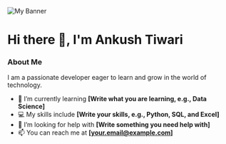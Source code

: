 ![My Banner]([https://github.com/ankush9004/Ankush-Tiwari/blob/main/banner.png?raw=true](https://github.com/ankush9004/Ankush-Tiwari/blob/main/Banner.png?raw=true))

# Hi there 👋, I'm Ankush Tiwari

### About Me
I am a passionate developer eager to learn and grow in the world of technology.

- 🌱 I’m currently learning **[Write what you are learning, e.g., Data Science]**
- 💻 My skills include **[Write your skills, e.g., Python, SQL, and Excel]**
- 🤔 I’m looking for help with **[Write something you need help with]**
- 📫 You can reach me at **[your.email@example.com]**
